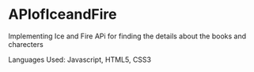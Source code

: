 # APIofIceandFire

Implementing Ice and Fire APi for finding the details about the books and charecters

Languages Used: Javascript, HTML5, CSS3